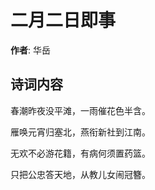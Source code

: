 # 二月二日即事

**作者**: 华岳

## 诗词内容

春潮昨夜没平滩，一雨催花色半含。

雁唤元宵归塞北，燕衔新社到江南。

无欢不必游花籍，有病何须置药篮。

只把公忠答天地，从教儿女闹冠簪。

